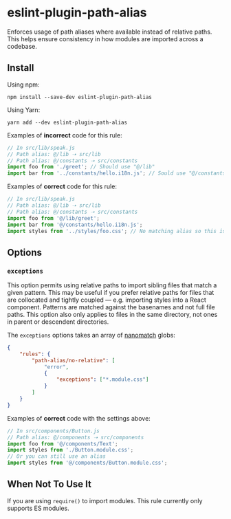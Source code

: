 # eslint-plugin-path-alias

Enforces usage of path aliases where available instead of relative paths. This helps ensure consistency in how modules are imported across a codebase.

## Install

Using npm:

```
npm install --save-dev eslint-plugin-path-alias
```

Using Yarn:

```
yarn add --dev eslint-plugin-path-alias
```

Examples of **incorrect** code for this rule:

```js
// In src/lib/speak.js
// Path alias: @/lib ➝ src/lib
// Path alias: @/constants ➝ src/constants
import foo from './greet'; // Should use "@/lib"
import bar from '../constants/hello.i18n.js'; // Sould use "@/constants"
```

Examples of **correct** code for this rule:

```js
// In src/lib/speak.js
// Path alias: @/lib ➝ src/lib
// Path alias: @/constants ➝ src/constants
import foo from '@/lib/greet';
import bar from '@/constants/hello.i18n.js';
import styles from '../styles/foo.css'; // No matching alias so this is okay
```

## Options

### `exceptions`

This option permits using relative paths to import sibling files that match a given pattern. This may be useful if you prefer relative paths for files that are collocated and tightly coupled — e.g. importing styles into a React component. Patterns are matched against the basenames and not full file paths. This option also only applies to files in the same directory, not ones in parent or descendent directories.

The `exceptions` options takes an array of [nanomatch](https://github.com/micromatch/nanomatch) globs:

```json
{
	"rules": {
		"path-alias/no-relative": [
			"error",
			{
				"exceptions": ["*.module.css"]
			}
		]
	}
}
```

Examples of **correct** code with the settings above:

```js
// In src/components/Button.js
// Path alias: @/components ➝ src/components
import foo from '@/components/Text';
import styles from './Button.module.css';
// Or you can still use an alias
import styles from '@/components/Button.module.css';
```

## When Not To Use It

If you are using `require()` to import modules. This rule currently only supports ES modules.
